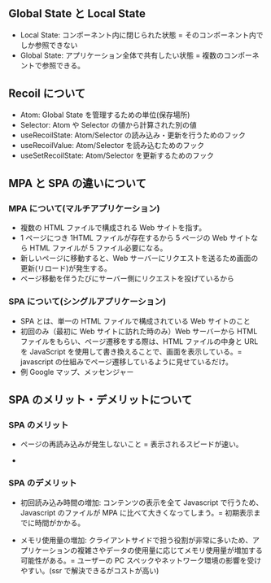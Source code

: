## Global State と Local State

- Local State: コンポーネント内に閉じられた状態 = そのコンポーネント内でしか参照できない
- Global State: アプリケーション全体で共有したい状態 = 複数のコンポーネントで参照できる。

## Recoil について

- Atom: Global State を管理するための単位(保存場所)
- Selector: Atom や Selector の値から計算された別の値
- useRecoilState: Atom/Selector の読み込み・更新を行うためのフック
- useRecoilValue: Atom/Selector を読み込むためのフック
- useSetRecoilState: Atom/Selector を更新するためのフック

## MPA と SPA の違いについて

### MPA について(マルチアプリケーション)

- 複数の HTML ファイルで構成される Web サイトを指す。
- 1 ページにつき 1HTML ファイルが存在するから 5 ページの Web サイトなら HTML ファイルが 5 ファイル必要になる。
- 新しいページに移動すると、Web サーバーにリクエストを送るため画面の更新(リロード)が発生する。
- ページ移動を伴うたびにサーバー側にリクエストを投げているから

### SPA について(シングルアプリケーション)

- SPA とは、単一の HTML ファイルで構成されている Web サイトのこと
- 初回のみ（最初に Web サイトに訪れた時のみ）Web サーバーから HTML ファイルをもらい、ページ遷移をする際は、HTML ファイルの中身と URL を JavaScript を使用して書き換えることで、画面を表示している。= javascript の仕組みでページ遷移しているように見せているだけ。
- 例 Google マップ、メッセンジャー

## SPA のメリット・デメリットについて

### SPA のメリット

- ページの再読み込みが発生しないこと = 表示されるスピードが速い。
<!-- htmlファイルは一つしか存在していなくて、表示するデータだけを取ってきているから -->
-

### SPA のデメリット

- 初回読み込み時間の増加: コンテンツの表示を全て Javascript で行うため、Javascript のファイルが MPA に比べて大きくなってしまう。= 初期表示までに時間がかかる。

- メモリ使用量の増加: クライアントサイドで担う役割が非常に多いため、アプリケーションの複雑さやデータの使用量に応じてメモリ使用量が増加する可能性がある。= ユーザーの PC スペックやネットワーク環境の影響を受けやすい。(ssr で解決できるがコストが高い)
